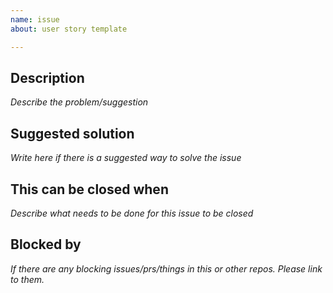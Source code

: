 ```yaml
---
name: issue
about: user story template

---
```


## Description

*Describe the problem/suggestion*

## Suggested solution

*Write here if there is a suggested way to solve the issue*

## This can be closed when

*Describe what needs to be done for this issue to be closed*

## Blocked by

*If there are any blocking issues/prs/things in this or other repos. Please link to them.*